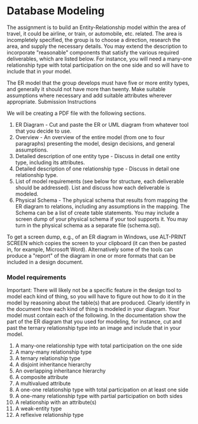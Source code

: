 # Database Modeling

The assignment is to build an Entity-Relationship model within the area of travel, it could be airline, or train, or automobile, etc. related. The area is incompletely specified, the group is to choose a direction, research the area, and supply the necessary details. You may extend the description to incorporate "reasonable" components that satisfy the various required deliverables, which are listed below. For instance, you will need a many-one relationship type with total participation on the one side and so will have to include that in your model.

The ER model that the group develops must have five or more entity types, and generally it should not have more than twenty. Make suitable assumptions where necessary and add suitable attributes wherever appropriate.
Submission Instructions

We will be creating a PDF file with the following sections.

1. ER Diagram - Cut and paste the ER or UML diagram from whatever tool that you decide to use.
2. Overview - An overview of the entire model (from one to four paragraphs) presenting the model, design decisions, and general assumptions.
3. Detailed description of one entity type - Discuss in detail one entity type, including its attributes.
4. Detailed description of one relationship type - Discuss in detail one relationship type.
5. List of model requirements (see below for structure, each deliverable should be addressed). List and discuss how each deliverable is modeled.
6. Physical Schema - The physical schema that results from mapping the ER diagram to relations, including any assumptions in the mapping. The Schema can be a list of create table statements. You may include a screen dump of your physical schema if your tool supports it. You may turn in the physical schema as a separate file (schema.sql).

To get a screen dump, e.g., of an ER diagram in Windows, use ALT-PRINT SCREEN which copies the screen to your clipboard (it can then be pasted in, for example, Microsoft Word). Alternatively some of the tools can produce a "report" of the diagram in one or more formats that can be included in a design document.

### Model requirements

Important: There will likely not be a specific feature in the design tool to model each kind of thing, so you will have to figure out how to do it in the model by reasoning about the table(s) that are produced. Clearly identify in the document how each kind of thing is modeled in your diagram. Your model must contain each of the following. In the documentation show the part of the ER diagram that you used for modeling, for instance, cut and past the ternary relationship type into an image and include that in your model.

1. A many-one relationship type with total participation on the one side
2. A many-many relationship type
3. A ternary relationship type
4. A disjoint inheritance hierarchy
5. An overlapping inheritance hierarchy
6. A composite attribute
7. A multivalued attribute
8. A one-one relationship type with total participation on at least one side
9. A one-many relationship type with partial participation on both sides
10. A relationship with an attribute(s)
11. A weak-entity type
12. A reflexive relationship type
